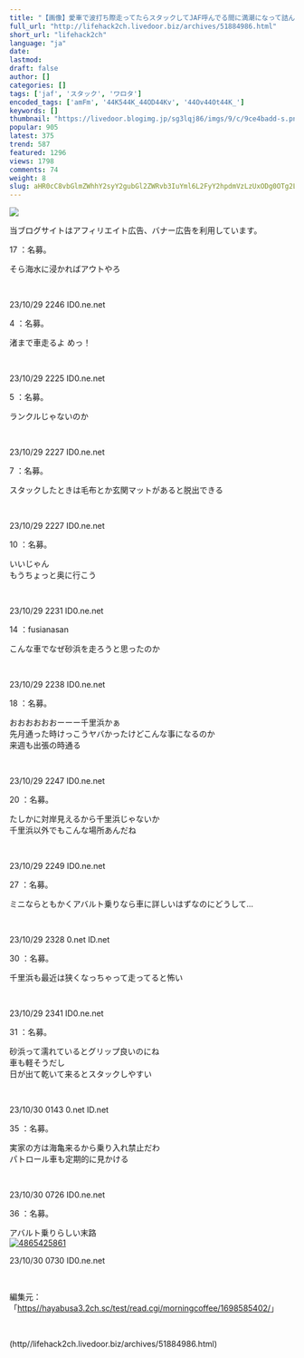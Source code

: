 ```yaml
---
title: "【画像】愛車で波打ち際走ってたらスタックしてJAF呼んでる間に満潮になって詰んでワロタ‥‥ｗ"
full_url: "http://lifehack2ch.livedoor.biz/archives/51884986.html"
short_url: "lifehack2ch"
language: "ja"
date: 
lastmod: 
draft: false
author: []
categories: []
tags: ['jaf', 'スタック', 'ワロタ']
encoded_tags: ['amFm', '44K544K_44OD44Kv', '44Ov44Ot44K_']
keywords: []
thumbnail: "https://livedoor.blogimg.jp/sg3lqj86/imgs/9/c/9ce4badd-s.png"
popular: 905
latest: 375
trend: 587
featured: 1296
views: 1798
comments: 74
weight: 8
slug: aHR0cC8vbGlmZWhhY2syY2gubGl2ZWRvb3IuYml6L2FyY2hpdmVzLzUxODg0OTg2Lmh0bWw=
---
```


![](https://livedoor.blogimg.jp/sg3lqj86/imgs/9/c/9ce4badd-s.png)

<div><p>当ブログサイトはアフィリエイト広告、バナー広告を利用しています。</p><p class='t_name'>17 ：名募。</p> <p class='r1'>そら海水に浸かればアウトやろ </p><br><p>23/10/29 2246 ID0.ne.net</p> <p class='t_name'>4 ：名募。</p> <p class='r4'>渚まで車走るよ めっ！ </p><br><p>23/10/29 2225 ID0.ne.net</p> <p class='t_name'>5 ：名募。</p> <p class='r4'>ランクルじゃないのか </p><br><p>23/10/29 2227 ID0.ne.net</p> <p class='t_name'>7 ：名募。</p> <p class='r4'>スタックしたときは毛布とか玄関マットがあると脱出できる </p><br><p>23/10/29 2227 ID0.ne.net</p> <p class='t_name'>10 ：名募。</p> <p class='r4'>いいじゃん <br> もうちょっと奥に行こう </p><br><p>23/10/29 2231 ID0.ne.net</p> <p class='t_name'>14 ：fusianasan</p> <p class='r4'>こんな車でなぜ砂浜を走ろうと思ったのか </p><br><p>23/10/29 2238 ID0.ne.net</p> <p class='t_name'>18 ：名募。</p> <p class='r4'>おおおおおおーーー千里浜かぁ <br> 先月通った時けっこうヤバかったけどこんな事になるのか <br> 来週も出張の時通る </p><br><p>23/10/29 2247 ID0.ne.net</p> <p class='t_name'>20 ：名募。</p> <p class='r4'>たしかに対岸見えるから千里浜じゃないか <br> 千里浜以外でもこんな場所あんだね </p><br><p>23/10/29 2249 ID0.ne.net</p> <p class='t_name'>27 ：名募。</p> <p class='r4'> ミニならともかくアバルト乗りなら車に詳しいはずなのにどうして... </p><br><p>23/10/29 2328 0.net ID.net</p> <p class='t_name'>30 ：名募。</p> <p class='r4'>千里浜も最近は狭くなっちゃって走ってると怖い </p><br><p>23/10/29 2341 ID0.ne.net</p> <p class='t_name'>31 ：名募。</p> <p class='r4'> 砂浜って濡れているとグリップ良いのにね <br> 車も軽そうだし <br> 日が出て乾いて来るとスタックしやすい </p><br><p>23/10/30 0143 0.net ID.net</p> <p class='t_name'>35 ：名募。</p> <p class='r4'>実家の方は海亀来るから乗り入れ禁止だわ <br> パトロール車も定期的に見かける </p><br><p>23/10/30 0726 ID0.ne.net</p> <p class='t_name'>36 ：名募。</p> <p class='r2'>アバルト乗りらしい末路<br><a href='https//www.amazon.co.jp/dp/4865425861/?tag=nishiky24-22' target='_blank'><img src='https//m.media-amazon.com/images/I/51dkgghAQIL._SL500_.jpg' alt='4865425861' border='0'></a> </p><p>23/10/30 0730 ID0.ne.net</p> <br><p class='p_url'>編集元：「<a href='https//hayabusa3.2ch.sc/test/read.cgi/morningcoffee/1698585402/' target='_blank'>https//hayabusa3.2ch.sc/test/read.cgi/morningcoffee/1698585402/</a>」</p> <br clear='all'></div>

(http//lifehack2ch.livedoor.biz/archives/51884986.html)
